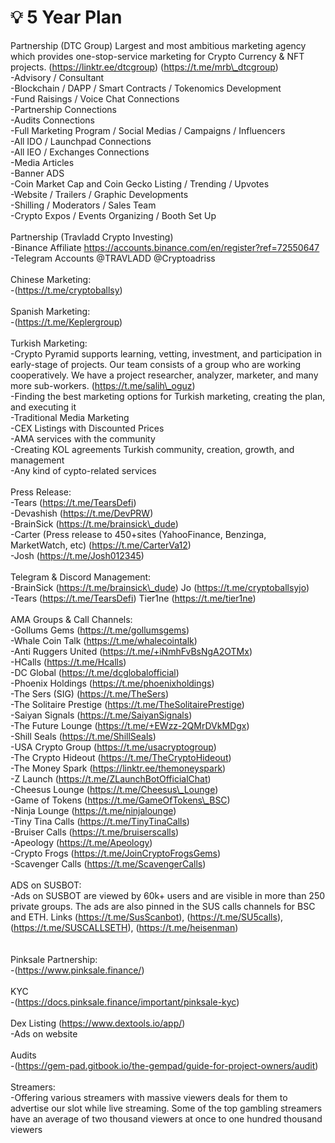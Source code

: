 # 💡 5 Year Plan

Partnership (DTC Group) Largest and most ambitious marketing agency which provides one-stop-service marketing for Crypto Currency & NFT projects. (https://linktr.ee/dtcgroup) (https://t.me/mrb\_dtcgroup) \
\-Advisory / Consultant \
\-Blockchain / DAPP / Smart Contracts / Tokenomics Development\
\-Fund Raisings / Voice Chat Connections\
\-Partnership Connections\
\-Audits Connections\
\-Full Marketing Program / Social Medias / Campaigns / Influencers\
\-All IDO / Launchpad Connections\
\-All IEO / Exchanges Connections\
\-Media Articles\
\-Banner ADS\
\-Coin Market Cap and Coin Gecko Listing / Trending / Upvotes\
\-Website / Trailers / Graphic Developments\
\-Shilling / Moderators / Sales Team\
\-Crypto Expos / Events Organizing / Booth Set Up\
\
&#x20;Partnership (Travladd Crypto Investing) \
\-Binance Affiliate https://accounts.binance.com/en/register?ref=72550647 \
\-Telegram Accounts @TRAVLADD @Cryptoadriss \
\
Chinese Marketing: \
\-(https://t.me/cryptoballsy) \
\
Spanish Marketing: \
\-(https://t.me/Keplergroup) \
\
Turkish Marketing: \
\-Crypto Pyramid supports learning, vetting, investment, and participation in early-stage of projects. Our team consists of a group who are working cooperatively. We have a project researcher, analyzer, marketer, and many more sub-workers. (https://t.me/salih\_oguz) \
\-Finding the best marketing options for Turkish marketing, creating the plan, and executing it \
\-Traditional Media Marketing\
\-CEX Listings with Discounted Prices\
\-AMA services with the community \
\-Creating KOL agreements Turkish community, creation, growth, and management \
\-Any kind of cypto-related services \
\
Press Release: \
\-Tears (https://t.me/TearsDefi) \
\-Devashish (https://t.me/DevPRW) \
\-BrainSick (https://t.me/brainsick\_dude) \
\-Carter (Press release to 450+sites (YahooFinance, Benzinga, MarketWatch, etc) (https://t.me/CarterVa12) \
\-Josh (https://t.me/Josh012345) \
\
Telegram & Discord Management: \
\-BrainSick (https://t.me/brainsick\_dude) Jo (https://t.me/cryptoballsyjo) \
\-Tears (https://t.me/TearsDefi) Tier1ne (https://t.me/tier1ne) \
\
AMA Groups & Call Channels: \
\-Gollums Gems (https://t.me/gollumsgems) \
\-Whale Coin Talk (https://t.me/whalecointalk) \
\-Anti Ruggers United (https://t.me/+iNmhFvBsNgA2OTMx) \
\-HCalls (https://t.me/Hcalls) \
\-DC Global (https://t.me/dcglobalofficial) \
\-Phoenix Holdings (https://t.me/phoenixholdings) \
\-The Sers (SIG) (https://t.me/TheSers) \
\-The Solitaire Prestige (https://t.me/TheSolitairePrestige) \
\-Saiyan Signals (https://t.me/SaiyanSignals) \
\-The Future Lounge (https://t.me/+EWzz-2QMrDVkMDgx) \
\-Shill Seals (https://t.me/ShillSeals) \
\-USA Crypto Group (https://t.me/usacryptogroup) \
\-The Crypto Hideout (https://t.me/TheCryptoHideout) \
\-The Money Spark (https://linktr.ee/themoneyspark) \
\-Z Launch (https://t.me/ZLaunchBotOfficialChat) \
\-Cheesus Lounge (https://t.me/Cheesus\_Lounge) \
\-Game of Tokens (https://t.me/GameOfTokens\_BSC) \
\-Ninja Lounge (https://t.me/ninjalounge) \
\-Tiny Tina Calls (https://t.me/TinyTinaCalls) \
\-Bruiser Calls (https://t.me/bruiserscalls) \
\-Apeology (https://t.me/Apeology) \
\-Crypto Frogs (https://t.me/JoinCryptoFrogsGems) \
\-Scavenger Calls (https://t.me/ScavengerCalls) \
\
ADS on SUSBOT: \
\-Ads on SUSBOT are viewed by 60k+ users and are visible in more than 250 private groups. The ads are also pinned in the SUS calls channels for BSC and ETH. Links (https://t.me/SusScanbot), (https://t.me/SU5calls), (https://t.me/SUSCALLSETH), (https://t.me/heisenman) \
\
\
Pinksale Partnership: \
\-(https://www.pinksale.finance/) \
\
KYC \
\-(https://docs.pinksale.finance/important/pinksale-kyc) \
\
Dex Listing (https://www.dextools.io/app/) \
\-Ads on website \
\
Audits \
\-(https://gem-pad.gitbook.io/the-gempad/guide-for-project-owners/audit)\
\
Streamers: \
\-Offering various streamers with massive viewers deals for them to advertise our slot while live streaming. Some of the top gambling streamers have an average of two thousand viewers at once to one hundred thousand viewers
